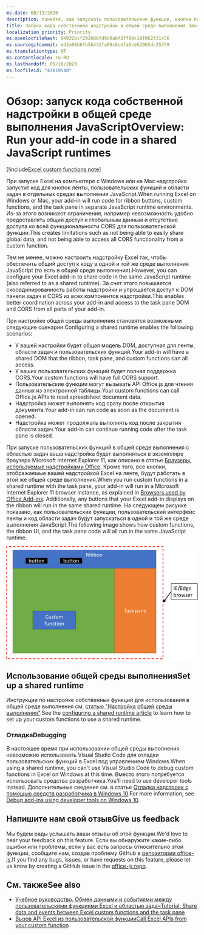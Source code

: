 ```yaml
---
ms.date: 08/13/2020
description: Узнайте, как запускать пользовательские функции, кнопки ленты и код области задач в одной и той же среде выполнения JavaScript для координации сценариев в вашей надстройке.
title: Запуск кода собственной надстройки в общей среде выполнения JavaScript
localization_priority: Priority
ms.openlocfilehash: 04932bcf292686fd9d0abf2ff99c19f062f21456
ms.sourcegitcommit: ed2a98b6fb5b432fa99c6cefa5ce52965dc25759
ms.translationtype: HT
ms.contentlocale: ru-RU
ms.lasthandoff: 09/16/2020
ms.locfileid: "47819548"
---
```

# <a name="overview-run-your-add-in-code-in-a-shared-javascript-runtimes"></a><span data-ttu-id="7441c-103">Обзор: запуск кода собственной надстройки в общей среде выполнения JavaScript</span><span class="sxs-lookup"><span data-stu-id="7441c-103">Overview: Run your add-in code in a shared JavaScript runtimes</span></span>

[!include[Excel custom functions note](../includes/excel-custom-functions-note.md)]

<span data-ttu-id="7441c-104">При запуске Excel на компьютере с Windows или на Mac надстройка запустит код для кнопок ленты, пользовательских функций и области задач в отдельных средах выполнения JavaScript.</span><span class="sxs-lookup"><span data-stu-id="7441c-104">When running Excel on Windows or Mac, your add-in will run code for ribbon buttons, custom functions, and the task pane in separate JavaScript runtime environments.</span></span> <span data-ttu-id="7441c-105">Из-за этого возникают ограничения, например невозможность удобно предоставлять общий доступ к глобальным данным и отсутствие доступа ко всей функциональности CORS для пользовательской функции.</span><span class="sxs-lookup"><span data-stu-id="7441c-105">This creates limitations such as not being able to easily share global data, and not being able to access all CORS functionality from a custom function.</span></span>

<span data-ttu-id="7441c-106">Тем не менее, можно настроить надстройку Excel так, чтобы обеспечить общий доступ к коду в одной и той же среде выполнения JavaScript (то есть в общей среде выполнения).</span><span class="sxs-lookup"><span data-stu-id="7441c-106">However, you can configure your Excel add-in to share code in the same JavaScript runtime (also referred to as a shared runtime).</span></span> <span data-ttu-id="7441c-107">За счет этого повышается скоординированность работы надстройки и упрощается доступ к DOM панели задач и CORS из всех компонентов надстройки.</span><span class="sxs-lookup"><span data-stu-id="7441c-107">This enables better coordination across your add-in and access to the task pane DOM and CORS from all parts of your add-in.</span></span>

<span data-ttu-id="7441c-108">При настройке общей среды выполнения становятся возможными следующие сценарии:</span><span class="sxs-lookup"><span data-stu-id="7441c-108">Configuring a shared runtime enables the following scenarios:</span></span>

- <span data-ttu-id="7441c-109">У вашей настройки будет общая модель DOM, доступная для ленты, области задач и пользовательских функций.</span><span class="sxs-lookup"><span data-stu-id="7441c-109">Your add-in will have a shared DOM that the ribbon, task pane, and custom functions can all access.</span></span>
- <span data-ttu-id="7441c-110">У ваших пользовательских функций будет полная поддержка CORS.</span><span class="sxs-lookup"><span data-stu-id="7441c-110">Your custom functions will have full CORS support.</span></span>
- <span data-ttu-id="7441c-111">Пользовательские функции могут вызывать API Office.js для чтения данных из электронной таблицы.</span><span class="sxs-lookup"><span data-stu-id="7441c-111">Your custom functions can call Office.js APIs to read spreadsheet document data.</span></span>
- <span data-ttu-id="7441c-112">Надстройка может выполнять код сразу после открытия документа.</span><span class="sxs-lookup"><span data-stu-id="7441c-112">Your add-in can run code as soon as the document is opened.</span></span>
- <span data-ttu-id="7441c-113">Надстройка может продолжать выполнять код после закрытия области задач.</span><span class="sxs-lookup"><span data-stu-id="7441c-113">Your add-in can continue running code after the task pane is closed.</span></span>

<span data-ttu-id="7441c-114">При запуске пользовательских функций в общей среде выполнения с областью задач ваша надстройка будет выполняться в экземпляре браузера Microsoft Internet Explorer 11, как описано в статье [Браузеры, используемые надстройками Office](../concepts/browsers-used-by-office-web-add-ins.md). Кроме того, все кнопки, отображаемые вашей надстройкой Excel на ленте, будут работать в этой же общей среде выполнения.</span><span class="sxs-lookup"><span data-stu-id="7441c-114">When you run custom functions in a shared runtime with the task pane, your add-in will run in a Microsoft Internet Explorer 11 browser instance, as explained in [Browsers used by Office Add-ins](../concepts/browsers-used-by-office-web-add-ins.md). Additionally, any buttons that your Excel add-in displays on the ribbon will run in the same shared runtime.</span></span> <span data-ttu-id="7441c-115">На следующем рисунке показано, как пользовательские функции, пользовательский интерфейс ленты и код области задач будут запускаться в одной и той же среде выполнения JavaScript.</span><span class="sxs-lookup"><span data-stu-id="7441c-115">The following image shows how custom functions, the ribbon UI, and the task pane code will all run in the same JavaScript runtime.</span></span>

![Пользовательские функции, работающие в общей среде выполнения вместе с кнопками ленты и областью задач в Excel](../images/custom-functions-in-browser-runtime.png)

## <a name="set-up-a-shared-runtime"></a><span data-ttu-id="7441c-117">Использование общей среды выполнения</span><span class="sxs-lookup"><span data-stu-id="7441c-117">Set up a shared runtime</span></span>

<span data-ttu-id="7441c-118">Инструкции по настройке собственных функций для использования в общей среде выполнения см. [статью "Настройка общей среды выполнения"](configure-your-add-in-to-use-a-shared-runtime.md).</span><span class="sxs-lookup"><span data-stu-id="7441c-118">See the [configuring a shared runtime article](configure-your-add-in-to-use-a-shared-runtime.md) to learn how to set up your custom functions to use a shared runtime.</span></span>

### <a name="debugging"></a><span data-ttu-id="7441c-119">Отладка</span><span class="sxs-lookup"><span data-stu-id="7441c-119">Debugging</span></span>

<span data-ttu-id="7441c-120">В настоящее время при использовании общей среды выполнения невозможно использовать Visual Studio Code для отладки пользовательских функций в Excel под управлением Windows.</span><span class="sxs-lookup"><span data-stu-id="7441c-120">When using a shared runtime, you can't use Visual Studio Code to debug custom functions in Excel on Windows at this time.</span></span> <span data-ttu-id="7441c-121">Вместо этого потребуется использовать средства разработчика.</span><span class="sxs-lookup"><span data-stu-id="7441c-121">You'll need to use developer tools instead.</span></span> <span data-ttu-id="7441c-122">Дополнительные сведения см. в статье [Отладка надстроек с помощью средств разработчика в Windows 10](../testing/debug-add-ins-using-f12-developer-tools-on-windows-10.md).</span><span class="sxs-lookup"><span data-stu-id="7441c-122">For more information, see [Debug add-ins using developer tools on Windows 10](../testing/debug-add-ins-using-f12-developer-tools-on-windows-10.md).</span></span>

## <a name="give-us-feedback"></a><span data-ttu-id="7441c-123">Напишите нам свой отзыв</span><span class="sxs-lookup"><span data-stu-id="7441c-123">Give us feedback</span></span>

<span data-ttu-id="7441c-124">Мы будем рады услышать ваши отзывы об этой функции.</span><span class="sxs-lookup"><span data-stu-id="7441c-124">We'd love to hear your feedback on this feature.</span></span> <span data-ttu-id="7441c-125">Если вы обнаружите какие-либо ошибки или проблемы, если у вас есть запросы относительно этой функции, сообщите нам, создав проблему GitHub в [репозитории office-js](https://github.com/OfficeDev/office-js).</span><span class="sxs-lookup"><span data-stu-id="7441c-125">If you find any bugs, issues, or have requests on this feature, please let us know by creating a GitHub issue in the [office-js repo](https://github.com/OfficeDev/office-js).</span></span>

## <a name="see-also"></a><span data-ttu-id="7441c-126">См. также</span><span class="sxs-lookup"><span data-stu-id="7441c-126">See also</span></span>

- [<span data-ttu-id="7441c-127">Учебное руководство. Обмен данными и событиями между пользовательскими функциями Excel и областью задач</span><span class="sxs-lookup"><span data-stu-id="7441c-127">Tutorial: Share data and events between Excel custom functions and the task pane</span></span>](../tutorials/share-data-and-events-between-custom-functions-and-the-task-pane-tutorial.md)
- [<span data-ttu-id="7441c-128">Вызов API Excel из пользовательской функции</span><span class="sxs-lookup"><span data-stu-id="7441c-128">Call Excel APIs from your custom function</span></span>](call-excel-apis-from-custom-function.md)
